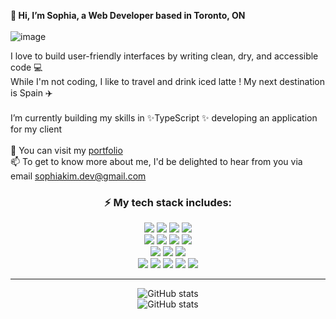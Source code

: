 **👋 Hi, I’m Sophia, a Web Developer based in Toronto, ON**
<br>
<br>
![image](https://user-images.githubusercontent.com/97867479/199143926-0543ad7c-9cc0-452d-b23a-471c1fa1db44.png)

I love to build user-friendly interfaces by writing clean, dry, and accessible code 💻 
<br>
While I'm not coding, I like to travel and drink iced latte ! My next destination is Spain ✈️
<br>
<br>
I’m currently building my skills in ✨TypeScript ✨ developing an application for my client
<br>
<br>
👀 You can visit my [portfolio](https://www.sophiakim.ca)
<br>
📫 To get to know more about me, I'd be delighted to hear from you via email sophiakim.dev@gmail.com
<br>

<div align="center">
  <h3>⚡️ My tech stack includes:</h3>
  <img src="https://img.shields.io/badge/html5-E34F26?style=for-the-badge&logo=html5&logoColor=white"> 
  <img src="https://img.shields.io/badge/css-1572B6?style=for-the-badge&logo=css3&logoColor=white"> 
  <img src="https://img.shields.io/badge/javascript-F7DF1E?style=for-the-badge&logo=javascript&logoColor=black"> 
  <img src="https://img.shields.io/badge/jquery-0769AD?style=for-the-badge&logo=jquery&logoColor=white">
  <br>
  
  <img src="https://img.shields.io/badge/TypeScript-007ACC?style=for-the-badge&logo=typescript&logoColor=white">
  <img src="https://img.shields.io/badge/-ReactJs-61DAFB?logo=react&logoColor=white&style=for-the-badge">
  <img src="https://img.shields.io/badge/java-007396?style=for-the-badge&logo=java&logoColor=white"> 
  <img src="https://img.shields.io/badge/python-3776AB?style=for-the-badge&logo=python&logoColor=white"> 
  <br>
  
  <img src="https://img.shields.io/badge/mysql-4479A1?style=for-the-badge&logo=mysql&logoColor=white"> 
  <img src="https://img.shields.io/badge/spring-6DB33F?style=for-the-badge&logo=spring&logoColor=white"> 
  <img src="https://img.shields.io/badge/springboot-6DB33F?style=for-the-badge&logo=springboot&logoColor=white">

  <br>
  <img src="https://img.shields.io/badge/apache tomcat-F8DC75?style=for-the-badge&logo=apachetomcat&logoColor=white">
  <img src="https://img.shields.io/badge/gradle-02303A?style=for-the-badge&logo=gradle&logoColor=white">
  <img src="https://img.shields.io/badge/bootstrap-7952B3?style=for-the-badge&logo=bootstrap&logoColor=white">
  <img src="https://img.shields.io/badge/Thymeleaf-005F0F?style=for-the-badge&logo=Thymeleaf&logoColor=white">
  <img src="https://img.shields.io/badge/Tailwind_CSS-38B2AC?style=for-the-badge&logo=tailwind-css&logoColor=white">
  <br>


<hr>


![GitHub stats](https://github-readme-stats.vercel.app/api?username=sophiakim1&count_private=true&theme=gruvbox&hide_border=true)	
![GitHub stats](https://github-readme-stats.vercel.app/api/top-langs/?username=sophiakim1&show_icons=true&hide_border=true&layout=compact&theme=gruvbox)
</div>
